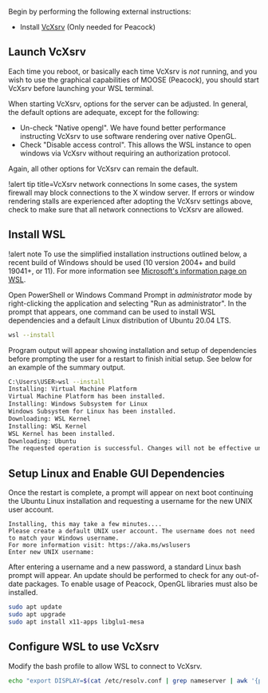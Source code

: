 Begin by performing the following external instructions:

- Install [VcXsrv](https://sourceforge.net/projects/vcxsrv/reviews/) (Only needed for Peacock)

## Launch VcXsrv

Each time you reboot, or basically each time VcXsrv is *not* running, and you wish to use the graphical
capabilities of MOOSE (Peacock), you should start VcXsrv before launching your WSL terminal.

When starting VcXsrv, options for the server can be adjusted. In general, the default options are
adequate, except for the following:

- Un-check "Native opengl". We have found better performance instructing VcXsrv to use software
  rendering over native OpenGL.
- Check "Disable access control". This allows the WSL instance to open windows via VcXsrv without
  requiring an authorization protocol.

Again, all other options for VcXsrv can remain the default.

!alert tip title=VcXsrv network connections
In some cases, the system firewall may block connections to the X window server. If errors or window
rendering stalls are experienced after adopting the VcXsrv settings above, check to make sure that all
network connections to VcXsrv are allowed.

## Install WSL

!alert note
To use the simplified installation instructions outlined below, a recent build of Windows should be
used (10 version 2004+ and build 19041+, or 11). For more information see
[Microsoft's information page on WSL](https://learn.microsoft.com/en-us/windows/wsl/install).

Open PowerShell or Windows Command Prompt in *administrator* mode by right-clicking the application
and selecting "Run as administrator". In the prompt that appears, one command can be used to install
WSL dependencies and a default Linux distribution of Ubuntu 20.04 LTS.

```bash
wsl --install
```

Program output will appear showing installation and setup of dependencies before prompting the user
for a restart to finish initial setup. See below for an example of the summary output.

```bash
C:\Users\USER>wsl --install
Installing: Virtual Machine Platform
Virtual Machine Platform has been installed.
Installing: Windows Subsystem for Linux
Windows Subsystem for Linux has been installed.
Downloading: WSL Kernel
Installing: WSL Kernel
WSL Kernel has been installed.
Downloading: Ubuntu
The requested operation is successful. Changes will not be effective until the system is rebooted.
```

## Setup Linux and Enable GUI Dependencies

Once the restart is complete, a prompt will appear on next boot continuing the Ubuntu Linux
installation and requesting a username for the new UNIX user account.

```
Installing, this may take a few minutes....
Please create a default UNIX user account. The username does not need to match your Windows username.
For more information visit: https://aka.ms/wslusers
Enter new UNIX username:
```

After entering a username and a new password, a standard Linux bash prompt will appear. An update
should be performed to check for any out-of-date packages. To enable usage of Peacock, OpenGL libraries
must also be installed.

```bash
sudo apt update
sudo apt upgrade
sudo apt install x11-apps libglu1-mesa
```

## Configure WSL to use VcXsrv

Modify the bash profile to allow WSL to connect to VcXsrv.

```bash
echo "export DISPLAY=$(cat /etc/resolv.conf | grep nameserver | awk '{print $2}'):0.0" >> ~/.bashrc
```
